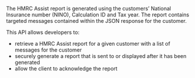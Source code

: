 The HMRC Assist report is generated using the customers’ National Insurance number (NINO), Calculation ID and Tax year. The report contains targeted messages contained within the JSON response for the customer.

This API allows developers to:

- retrieve a HMRC Assist report for a given customer with a list of messages for the customer
- securely generate a report that is sent to or displayed after it has been generated
- allow the client to acknowledge the report